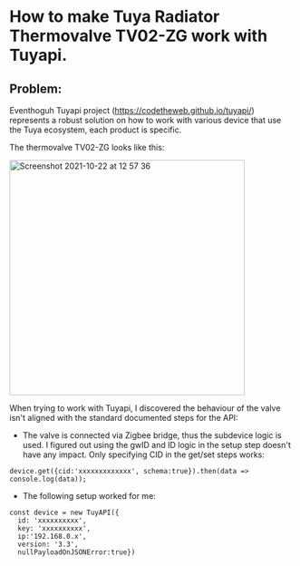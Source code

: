 # How to make Tuya Radiator Thermovalve TV02-ZG work with Tuyapi.

## Problem:
Eventhoguh Tuyapi project (https://codetheweb.github.io/tuyapi/) represents a robust solution on how to work with various device that use the Tuya ecosystem, each product is specific.

The thermovalve TV02-ZG looks like this:

<img width="415" alt="Screenshot 2021-10-22 at 12 57 36" src="https://user-images.githubusercontent.com/27240074/138442815-771b0cfc-7d77-4ff2-84b7-cd8c270d9e62.png">

When trying to work with Tuyapi, I discovered the behaviour of the valve isn't aligned with the standard documented steps for the API:
*	The valve is connected via Zigbee bridge, thus the subdevice logic is used. I figured out using the gwID and ID logic in the setup step doesn't have any impact. Only specifying CID in the get/set steps works:

`device.get({cid:'xxxxxxxxxxxxx', schema:true}).then(data => console.log(data));`
* The following setup worked for me:
```
const device = new TuyAPI({
  id: 'xxxxxxxxxx',
  key: 'xxxxxxxxxx',
  ip:'192.168.0.x',
  version: '3.3',
  nullPayloadOnJSONError:true})
```
